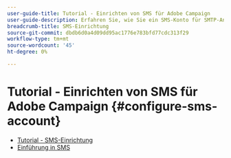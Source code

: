 ```yaml
---
user-guide-title: Tutorial - Einrichten von SMS für Adobe Campaign
user-guide-description: Erfahren Sie, wie Sie ein SMS-Konto für SMTP-Anbieter konfigurieren, wie Adobe Campaign SMS verarbeitet und wie Sie die Konfiguration analysieren und beheben können. 
breadcrumb-title: SMS-Einrichtung
source-git-commit: dbdb6d0a4d09dd95ac1776e783bfd77cdc313f29
workflow-type: tm+mt
source-wordcount: '45'
ht-degree: 0%

---
```



# Tutorial - Einrichten von SMS für Adobe Campaign {#configure-sms-account}

+ [Tutorial - SMS-Einrichtung](/help/tutorial-sms/overview.md)
+ [Einführung in SMS](/help/tutorial-sms/introduction-to-sms.md)
